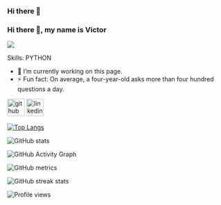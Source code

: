 ### Hi there 👋

<!--
**victor2f/victor2f** is a ✨ _special_ ✨ repository because its `README.md` (this file) appears on your GitHub profile.

Here are some ideas to get you started:

- 🔭 I’m currently working on ...
- 🌱 I’m currently learning ...
- 👯 I’m looking to collaborate on ...
- 🤔 I’m looking for help with ...
- 💬 Ask me about ...
- 📫 How to reach me: ...
- 😄 Pronouns: ...
- ⚡ Fun fact: ...
-->

### Hi there 👋, my name is Victor
![](https://github.com/victor-ff)


Skills: PYTHON

- 🔭 I’m currently working on this page. 
- ⚡ Fun fact: On average, a four-year-old asks more than four hundred questions a day. 


[<img src='https://cdn.jsdelivr.net/npm/simple-icons@3.0.1/icons/github.svg' alt='github' height='40'>](https://github.com/victor-ff)  [<img src='https://cdn.jsdelivr.net/npm/simple-icons@3.0.1/icons/linkedin.svg' alt='linkedin' height='40'>](https://www.linkedin.com/in/filipevictorferreira/)  

[![Top Langs](https://github-readme-stats.vercel.app/api/top-langs/?username=victor-ff)](https://github.com/anuraghazra/github-readme-stats)

![GitHub stats](https://github-readme-stats.vercel.app/api?username=victor-ff&show_icons=true&count_private=true)  

![GitHub Activity Graph](https://activity-graph.herokuapp.com/graph?username=victor-ff)  

![GitHub metrics](https://metrics.lecoq.io/victor-ff)  

![GitHub streak stats](https://streak-stats.demolab.com/?user=victor-ff)  

![Profile views](https://gpvc.arturio.dev/victor-ff)  
